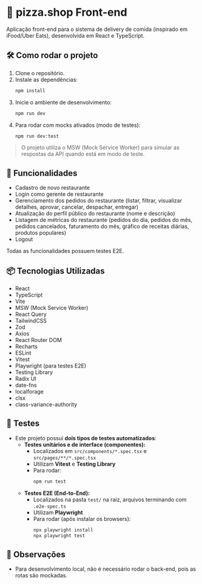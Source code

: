 # 🍕 pizza.shop Front-end

Aplicação front-end para o sistema de delivery de comida (inspirado em iFood/Uber Eats), desenvolvida em React e TypeScript.


## 🛠️ Como rodar o projeto

1. Clone o repositório.
2. Instale as dependências:
   ```bash
   npm install
   ```
3. Inicie o ambiente de desenvolvimento:
   ```bash
   npm run dev
   ```
4. Para rodar com mocks ativados (modo de testes):
   ```bash
   npm run dev:test
   ```

> O projeto utiliza o MSW (Mock Service Worker) para simular as respostas da API quando está em modo de teste.

## 🎯 Funcionalidades

- Cadastro de novo restaurante
- Login como gerente de restaurante
- Gerenciamento dos pedidos do restaurante (listar, filtrar, visualizar detalhes, aprovar, cancelar, despachar, entregar)
- Atualização do perfil público do restaurante (nome e descrição)
- Listagem de métricas do restaurante (pedidos do dia, pedidos do mês, pedidos cancelados, faturamento do mês, gráfico de receitas diárias, produtos populares)
- Logout

Todas as funcionalidades possuem testes E2E.

## 📦 Tecnologias Utilizadas

- React
- TypeScript
- Vite
- MSW (Mock Service Worker)
- React Query
- TailwindCSS
- Zod
- Axios
- React Router DOM
- Recharts
- ESLint
- Vitest
- Playwright (para testes E2E)
- Testing Library
- Radix UI
- date-fns
- localforage
- clsx
- class-variance-authority

## 🧪 Testes

- Este projeto possui **dois tipos de testes automatizados**:
  - **Testes unitários e de interface (componentes):**
    - Localizados em `src/components/*.spec.tsx` e `src/pages/**/*.spec.tsx`
    - Utilizam **Vitest** e **Testing Library**
    - Para rodar:
      ```bash
      npm run test
      ```
  - **Testes E2E (End-to-End):**
    - Localizados na pasta `test/` na raiz, arquivos terminando com `.e2e-spec.ts`
    - Utilizam **Playwright**
    - Para rodar (após instalar os browsers):
      ```bash
      npx playwright install
      npx playwright test
      ```

## 📝 Observações

- Para desenvolvimento local, não é necessário rodar o back-end, pois as rotas são mockadas.
